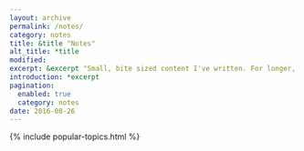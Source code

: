 ```yaml
---
layout: archive
permalink: /notes/
category: notes
title: &title "Notes"
alt_title: *title
modified:
excerpt: &excerpt "Small, bite sized content I've written. For longer, more thorough writing --- peruse the [articles section](/articles)."
introduction: *excerpt
pagination: 
  enabled: true
  category: notes
date: 2016-08-26
---
```


{% include popular-topics.html %}
